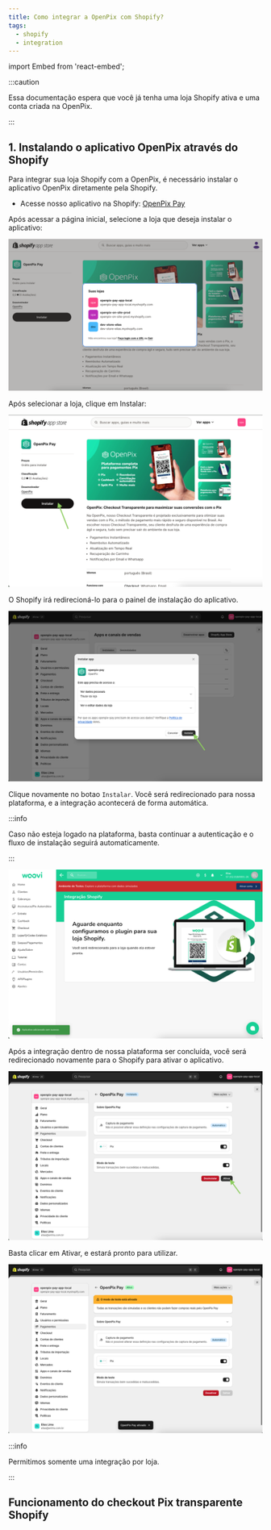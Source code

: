 ```yaml
---
title: Como integrar a OpenPix com Shopify?
tags:
  - shopify
  - integration
---
```

import Embed from 'react-embed';

:::caution

Essa documentação espera que você já tenha uma loja Shopify ativa e uma conta criada na OpenPix.

:::

## 1. Instalando o aplicativo OpenPix através do Shopify

Para integrar sua loja Shopify com a OpenPix, é necessário instalar o aplicativo OpenPix diretamente pela Shopify.

- Acesse nosso aplicativo na Shopify: [OpenPix Pay](https://apps.shopify.com/openpix-pay-app-prod)

Após acessar a página inicial, selecione a loja que deseja instalar o aplicativo:

![Shopify install step 1](./__assets__/shopify-install-step-1.png)

Após selecionar a loja, clique em Instalar:

![Shopify ](./__assets__/shopify-install-step-2.png)

O Shopify irá redirecioná-lo para o painel de instalação do aplicativo.

![Shopify install step 1](./__assets__/shopify-install-step-3.png)

Clique novamente no botao `Instalar`. Você será redirecionado para nossa plataforma, e a integração acontecerá de forma automática.

:::info

Caso não esteja logado na plataforma, basta continuar a autenticação e o fluxo de instalação seguirá automaticamente.

:::

![Shopify install step 1](./__assets__/shopify-install-step-4.png)

Após a integração dentro de nossa plataforma ser concluída, você será redirecionado novamente para o Shopify para ativar o aplicativo.

![Shopify install step 1](./__assets__/shopify-install-step-5.png)

Basta clicar em Ativar, e estará pronto para utilizar.

![Shopify install step 1](./__assets__/shopify-install-step-6.png)

:::info

Permitimos somente uma integração por loja.

:::

## Funcionamento do checkout Pix transparente Shopify

<Embed url='https://www.youtube.com/watch?v=KunqUjHkgU4' />

